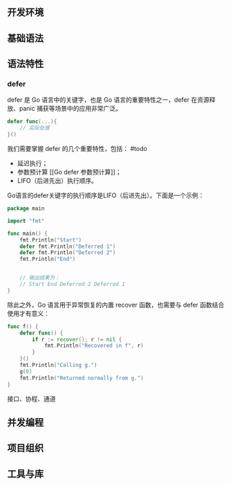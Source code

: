 ## 开发环境
## 基础语法
## 语法特性

### defer
defer 是 Go 语言中的关键字，也是 Go 语言的重要特性之一，defer 在资源释放、panic 捕获等场景中的应用非常广泛。

```go
defer func(...){
	// 实际处理
}()
```

我们需要掌握 defer 的几个重要特性，包括：
#todo
- 延迟执行；
- 参数预计算 [[Go defer 参数预计算]]；
- LIFO（后进先出）执行顺序。

Go语言的defer关键字的执行顺序是LIFO（后进先出）。下面是一个示例：

```go
package main

import "fmt"

func main() {
	fmt.Println("Start")
	defer fmt.Println("Deferred 1")
	defer fmt.Println("Deferred 2")
	fmt.Println("End")


	// 输出结果为：
	// Start End Deferred 2 Deferred 1
}
```

除此之外，Go 语言用于异常恢复的内置 recover 函数，也需要与 defer 函数结合使用才有意义：

```go
func f() {
    defer func() {
        if r := recover(); r != nil {
            fmt.Println("Recovered in f", r)
        }
    }()
    fmt.Println("Calling g.")
    g(0)
    fmt.Println("Returned normally from g.")
}
```

接口、协程、通道


## 并发编程
## 项目组织
## 工具与库